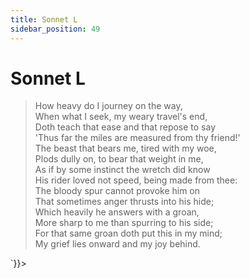 ```yaml
---
title: Sonnet L
sidebar_position: 49
---
```

<div dangerouslySetInnerHTML={{__html: `<div><HTML><HEAD><TITLE>Sonnet L</TITLE></HEAD>
<BODY><H1>Sonnet L</H1>

<BLOCKQUOTE>How heavy do I journey on the way,<BR>
When what I seek, my weary travel's end,<BR>
Doth teach that ease and that repose to say<BR>
'Thus far the miles are measured from thy friend!'<BR>
The beast that bears me, tired with my woe,<BR>
Plods dully on, to bear that weight in me,<BR>
As if by some instinct the wretch did know<BR>
His rider loved not speed, being made from thee:<BR>
The bloody spur cannot provoke him on<BR>
That sometimes anger thrusts into his hide;<BR>
Which heavily he answers with a groan,<BR>
More sharp to me than spurring to his side;<BR>
  For that same groan doth put this in my mind;<BR>
  My grief lies onward and my joy behind.<BR>
</BLOCKQUOTE>

</BODY></HTML>
</div>`}}></div>